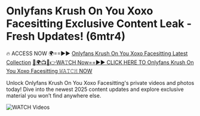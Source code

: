 # Onlyfans Krush On You Xoxo Facesitting Exclusive Content Leak - Fresh Updates! (6mtr4)

🔥 ACCESS NOW 🌍==►► <a href="https://tinyurl.com/3fjeunct" rel="nofollow">Onlyfans Krush On You Xoxo Facesitting Latest Collection</a></h3>
[🔴🌍📺📱👉WA𝚃CH Now==►► CLICK HERE TO Onlyfans Krush On You Xoxo Facesitting 𝚆𝙰𝚃𝙲𝙷 NOW](https://tinyurl.com/3fjeunct)

Unlock Onlyfans Krush On You Xoxo Facesitting's private videos and photos today! Dive into the newest 2025 content updates and explore exclusive material you won’t find anywhere else.


<a href="https://tinyurl.com/3fjeunct" rel="nofollow" data-target="animated-image.originalLink"><img src="https://camo.githubusercontent.com/8a4f000d20f83aca3bf7ec5f350d767afa0574a8a352519fd8cfa583a6f93a33/68747470733a2f2f692e696d6775722e636f6d2f644a486b345a712e676966" alt="WATCH Videos" data-canonical-src="https://i.imgur.com/dJHk4Zq.gif" style="max-width: 100%; display: inline-block;" data-target="animated-image.originalImage"></a>
